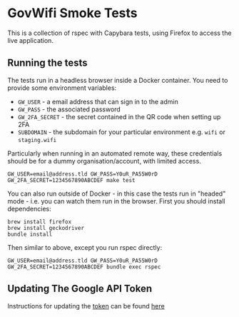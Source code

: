 GovWifi Smoke Tests
===================

This is a collection of rspec with Capybara tests, using Firefox to access the live application.

Running the tests
-----------------

The tests run in a headless browser inside a Docker container. You need to provide some environment variables:

- `GW_USER` - a email address that can sign in to the admin
- `GW_PASS` - the associated password
- `GW_2FA_SECRET` - the secret contained in the QR code when setting up 2FA
- `SUBDOMAIN` - the subdomain for your particular environment e.g. `wifi` or `staging.wifi`

Particularly when running in an automated remote way, these credentials should be for a dummy organisation/account, with limited access.

```
GW_USER=email@address.tld GW_PASS=Y0uR_PA55W0rD GW_2FA_SECRET=1234567890ABCDEF make test
```

You can also run outside of Docker - in this case the tests run in "headed" mode - i.e. you can watch them run in the browser. First you should install dependencies:

```
brew install firefox
brew install geckodriver
bundle install
```

Then similar to above, except you run rspec directly:

```
GW_USER=email@address.tld GW_PASS=Y0uR_PA55W0rD GW_2FA_SECRET=1234567890ABCDEF bundle exec rspec
```

Updating The Google API Token
-----------------------------

Instructions for updating the [token](https://github.com/alphagov/govwifi-smoke-tests/blob/363d6827e4eb7763003d0d9f4fd4f4288c6fa28a/smoke-tests-concourse.yml#L136) can be found [here](https://docs.google.com/document/d/1uAaho6jRFUyBT4WRFuDN8pfDmHjfYvG6hT_uo4g1pqA/edit#heading=h.2q4zw5lc8jgj)
